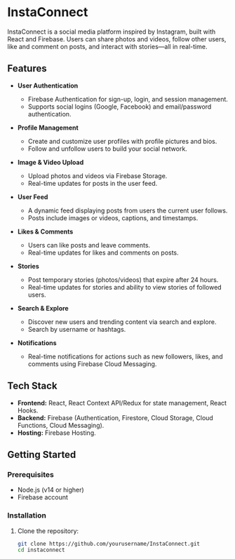 # InstaConnect

InstaConnect is a social media platform inspired by Instagram, built with React and Firebase. Users can share photos and videos, follow other users, like and comment on posts, and interact with stories—all in real-time.

## Features

- **User Authentication**
  - Firebase Authentication for sign-up, login, and session management.
  - Supports social logins (Google, Facebook) and email/password authentication.

- **Profile Management**
  - Create and customize user profiles with profile pictures and bios.
  - Follow and unfollow users to build your social network.

- **Image & Video Upload**
  - Upload photos and videos via Firebase Storage.
  - Real-time updates for posts in the user feed.

- **User Feed**
  - A dynamic feed displaying posts from users the current user follows.
  - Posts include images or videos, captions, and timestamps.

- **Likes & Comments**
  - Users can like posts and leave comments.
  - Real-time updates for likes and comments on posts.

- **Stories**
  - Post temporary stories (photos/videos) that expire after 24 hours.
  - Real-time updates for stories and ability to view stories of followed users.

- **Search & Explore**
  - Discover new users and trending content via search and explore.
  - Search by username or hashtags.

- **Notifications**
  - Real-time notifications for actions such as new followers, likes, and comments using Firebase Cloud Messaging.

## Tech Stack

- **Frontend:** React, React Context API/Redux for state management, React Hooks.
- **Backend:** Firebase (Authentication, Firestore, Cloud Storage, Cloud Functions, Cloud Messaging).
- **Hosting:** Firebase Hosting.

## Getting Started

### Prerequisites

- Node.js (v14 or higher)
- Firebase account

### Installation

1. Clone the repository:
   ```bash
   git clone https://github.com/yourusername/InstaConnect.git
   cd instaconnect
